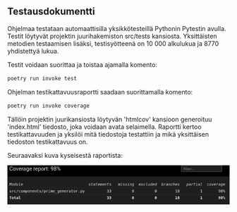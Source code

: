 ## Testausdokumentti

Ohjelmaa testataan automaattisilla yksikkötesteillä Pythonin Pytestin avulla. Testit löytyvät projektin juurihakemiston src/tests kansiosta. Yksittäisten metodien testaamisen lisäksi, testisyötteenä on 10 000 alkulukua ja 8770 yhdistettyä lukua. 

Testit voidaan suorittaa ja toistaa ajamalla komento: 

```bash 
poetry run invoke test
```

Ohjelman testikattavuusraportti saadaan suorittamalla komento:

```bash
poetry run invoke coverage
```

Tällöin projektin juurikansiosta löytyvän 'htmlcov' kansioon generoituu 'index.html' tiedosto, joka voidaan avata selaimella. Raportti kertoo testikattavuuden ja yksilöi mitä tiedostoja testattiin ja mikä yksittäisen tiedoston testikattavuus on. 

Seuraavaksi kuva kyseisestä raportista:

![coverage-report](./coverage-report.png)
